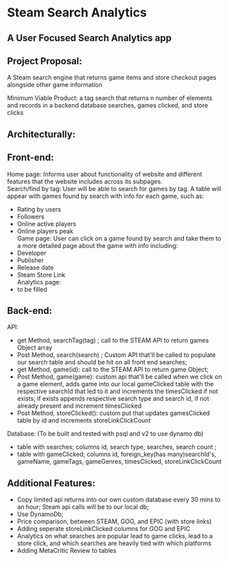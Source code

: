# Steam Search Analytics

## A User Focused Search Analytics app

## Project Proposal:
A Steam search engine that returns game items and store checkout pages alongside other game information

Minimum Viable Product: a tag search that returns n number of elements and records in a backend database searches, games clicked, and store clicks

## Architecturally: 
## Front-end:
Home page: Informs user about functionality of website and different features that the website includes across its subpages.<br>
Search/find by tag: User will be able to search for games by tag. A table will appear with games found by search with info for each game, such as:
- Rating by users
- Followers
- Online active players
- Online players peak<br>
Game page: User can click on a game found by search and take them to a more detailed page about the game with info including:
- Developer
- Publisher
- Release date
- Steam Store Link <br>
Analytics page:
- to be filled

## Back-end:
API:<br>
- get Method, searchTag(tag) ; call to the STEAM API to return games Object array
- Post Method, search(search) ; Custom API that'll be called to populate our search table and should be hit on all front end searches;
- get Method, game(id): call to the STEAM API to return game Object;
- Post Method, game(game): custom api that'll be called when we click on a game element, adds game into our local gameClicked table with the respective  searchId that led to it and increments the timesClicked if not exists; if exists appends respective search type and search id, if not already present and increment timesClicked
- Post Method,  storeClicked(): custom put that updates gamesClicked table by id and increments storeLinkClickCount


Database: (To be built and tested with psql and v2 to use dynamo db) <br>
- table with searches; columns id, search type, searches, search count ;
- table with gameClicked; columns id, foreign_key(has many)searchId's, gameName, gameTags, gameGenres, timesClicked, storeLinkClickCount


## Additional Features: 
- Copy limited api returns into our own custom database every 30 mins to an hour; Steam api calls will be to our local db;
- Use DynamoDb;
- Price comparison, between STEAM, GOG, and EPIC (with store links)
- Adding seperate storeLinkClicked columns for GOG and EPIC
- Analytics on what searches are popular lead to game clicks, lead to a store click, and which searches are heavily tied with which platforms
- Adding MetaCritic Review to tables
